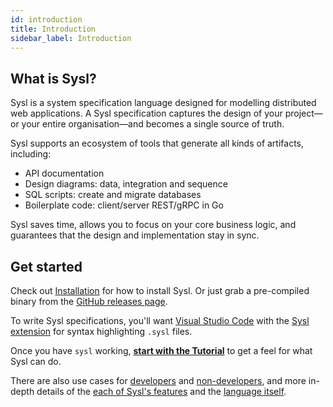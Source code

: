 ```yaml
---
id: introduction
title: Introduction
sidebar_label: Introduction
---
```


## What is Sysl?

Sysl is a system specification language designed for modelling distributed web applications. A Sysl specification captures the design of your project—or your entire organisation—and becomes a single source of truth.

Sysl supports an ecosystem of tools that generate all kinds of artifacts, including:

* API documentation
* Design diagrams: data, integration and sequence
* SQL scripts: create and migrate databases
* Boilerplate code: client/server REST/gRPC in Go

Sysl saves time, allows you to focus on your core business logic, and guarantees that the design and implementation stay in sync.

## Get started

Check out [Installation](installation.md) for how to install Sysl. Or just grab a pre-compiled binary from the [GitHub releases page](https://github.com/anz-bank/sysl/releases).

To write Sysl specifications, you'll want [Visual Studio Code](https://code.visualstudio.com/) with the [Sysl extension](https://marketplace.visualstudio.com/items?itemName=ANZ-BANK.vscode-sysl) for syntax highlighting `.sysl` files.

Once you have `sysl` working, **[start with the Tutorial](tutorial.md)** to get a feel for what Sysl can do.

There are also use cases for [developers](examples-dev.md) and [non-developers](examples-non-dev.md), and more in-depth details of the [each of Sysl's features](features.md) and the [language itself](lang-spec.md).

